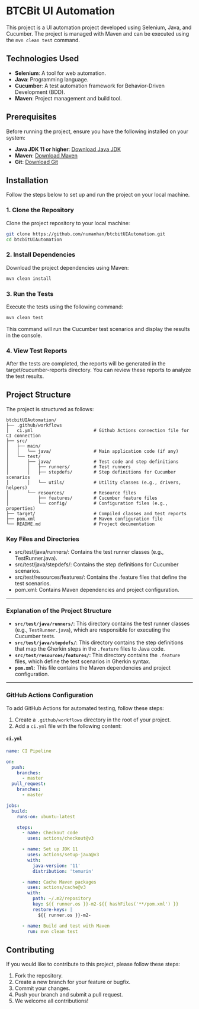 # BTCBit UI Automation

This project is a UI automation project developed using Selenium, Java, and Cucumber. The project is managed with Maven and can be executed using the `mvn clean test` command.

## Technologies Used

- **Selenium**: A tool for web automation.
- **Java**: Programming language.
- **Cucumber**: A test automation framework for Behavior-Driven Development (BDD).
- **Maven**: Project management and build tool.

## Prerequisites

Before running the project, ensure you have the following installed on your system:

- **Java JDK 11 or higher**: [Download Java JDK](https://www.oracle.com/java/technologies/javase-jdk11-downloads.html)
- **Maven**: [Download Maven](https://maven.apache.org/download.cgi)
- **Git**: [Download Git](https://git-scm.com/downloads)

## Installation

Follow the steps below to set up and run the project on your local machine.

### 1. Clone the Repository

Clone the project repository to your local machine:

```bash
git clone https://github.com/numanhan/btcbitUIAutomation.git
cd btcbitUIAutomation
```
### 2. Install Dependencies 
Download the project dependencies using Maven:
```bash
mvn clean install
```
### 3. Run the Tests
Execute the tests using the following command:
```bash
mvn clean test
```
This command will run the Cucumber test scenarios and display the results in the console.

### 4. View Test Reports
After the tests are completed, the reports will be generated in the target/cucumber-reports directory. You can review these reports to analyze the test results.

## Project Structure
The project is structured as follows:
```
btcbitUIAutomation/
├── .github/workflows
│   ci.yml                       # Github Actions connection file for CI connection
├── src/
│   ├── main/
│   │   └── java/                # Main application code (if any)
│   └── test/
│       ├── java/                # Test code and step definitions
│       │   ├── runners/         # Test runners
│       │   ├── stepdefs/        # Step definitions for Cucumber scenarios
│       │   └── utils/           # Utility classes (e.g., drivers, helpers)
│       └── resources/           # Resource files
│           ├── features/        # Cucumber feature files
│           └── config/          # Configuration files (e.g., properties)
├── target/                      # Compiled classes and test reports
├── pom.xml                      # Maven configuration file
└── README.md                    # Project documentation
```
### Key Files and Directories

- src/test/java/runners/: Contains the test runner classes (e.g., TestRunner.java).
- src/test/java/stepdefs/: Contains the step definitions for Cucumber scenarios.
- src/test/resources/features/: Contains the .feature files that define the test scenarios.
- pom.xml: Contains Maven dependencies and project configuration.


---

### Explanation of the Project Structure

- **`src/test/java/runners/`**: This directory contains the test runner classes (e.g., `TestRunner.java`), which are responsible for executing the Cucumber tests.
- **`src/test/java/stepdefs/`**: This directory contains the step definitions that map the Gherkin steps in the `.feature` files to Java code.
- **`src/test/resources/features/`**: This directory contains the `.feature` files, which define the test scenarios in Gherkin syntax.
- **`pom.xml`**: This file contains the Maven dependencies and project configuration.

---

### GitHub Actions Configuration

To add GitHub Actions for automated testing, follow these steps:

1. Create a `.github/workflows` directory in the root of your project.
2. Add a `ci.yml` file with the following content:

#### `ci.yml`

```yaml
name: CI Pipeline

on:
  push:
    branches:
      - master
  pull_request:
    branches:
      - master

jobs:
  build:
    runs-on: ubuntu-latest

    steps:
      - name: Checkout code
        uses: actions/checkout@v3

      - name: Set up JDK 11
        uses: actions/setup-java@v3
        with:
          java-version: '11'
          distribution: 'temurin'

      - name: Cache Maven packages
        uses: actions/cache@v3
        with:
          path: ~/.m2/repository
          key: ${{ runner.os }}-m2-${{ hashFiles('**/pom.xml') }}
          restore-keys: |
            ${{ runner.os }}-m2-

      - name: Build and test with Maven
        run: mvn clean test
```
## Contributing
If you would like to contribute to this project, please follow these steps:

1. Fork the repository.
2. Create a new branch for your feature or bugfix.
3. Commit your changes.
4. Push your branch and submit a pull request.
5. We welcome all contributions!
